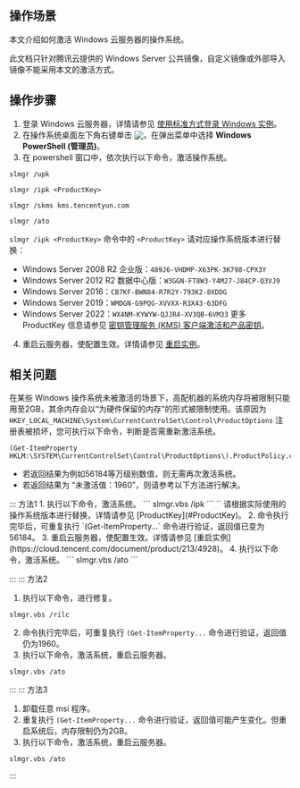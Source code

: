 ## 操作场景
本文介绍如何激活 Windows 云服务器的操作系统。



<dx-alert infotype="explain" title="">
此文档只针对腾讯云提供的 Windows Server 公共镜像，自定义镜像或外部导入镜像不能采用本文的激活方式。
</dx-alert>




## 操作步骤
1. 登录 Windows 云服务器，详情请参见 [使用标准方式登录 Windows 实例](https://cloud.tencent.com/document/product/213/57778)。
2. 在操作系统桌面左下角右键单击 <img src="https://qcloudimg.tencent-cloud.cn/raw/0cfefcbe7474bf6b532a589c53314d5b.png" style="margin:-3px 0px">，在弹出菜单中选择 **Windows PowerShell (管理员)**。
3. 在 powershell 窗口中，依次执行以下命令，激活操作系统。
```
slmgr /upk
```
```
slmgr /ipk <ProductKey>
```
```
slmgr /skms kms.tencentyun.com
```
```
slmgr /ato
```
[](id:ProductKey)`slmgr /ipk <ProductKey>` 命令中的 `<ProductKey>` 请对应操作系统版本进行替换：
   - Windows Server 2008 R2 企业版：`489J6-VHDMP-X63PK-3K798-CPX3Y`
   - Windows Server 2012 R2 数据中心版：`W3GGN-FT8W3-Y4M27-J84CP-Q3VJ9`
   - Windows Server 2016：`CB7KF-BWN84-R7R2Y-793K2-8XDDG`
   - Windows Server 2019：`WMDGN-G9PQG-XVVXX-R3X43-63DFG`
   - Windows Server 2022：`WX4NM-KYWYW-QJJR4-XV3QB-6VM33`
更多 ProductKey 信息请参见 [密钥管理服务 (KMS) 客户端激活和产品密钥](https://docs.microsoft.com/zh-cn/windows-server/get-started/kms-client-activation-keys)。
4. 重启云服务器，使配置生效。详情请参见 [重启实例](https://cloud.tencent.com/document/product/213/4928)。


## 相关问题
在某些 Windows 操作系统未被激活的场景下，高配机器的系统内存将被限制只能用至2GB，其余内存会以“为硬件保留的内存”的形式被限制使用。该原因为 `HKEY_LOCAL_MACHINE\System\CurrentControlSet\Control\ProductOptions` 注册表被损坏，您可执行以下命令，判断是否需重新激活系统。
```
(Get-ItemProperty HKLM:\SYSTEM\CurrentControlSet\Control\ProductOptions\).ProductPolicy.count
```
 - 若返回结果为例如56184等万级别数值，则无需再次激活系统。
 - 若返回结果为 “未激活值：1960”，则请参考以下方法进行解决。
<dx-tabs>
::: 方法1
1. 执行以下命令，激活系统。
```
slmgr.vbs /ipk <ProductKey>
```
<dx-alert infotype="explain" title="">
`<ProductKey>` 请根据实际使用的操作系统版本进行替换，详情请参见 [ProductKey](#ProductKey)。
</dx-alert>
2. 命令执行完毕后，可重复执行 `(Get-ItemProperty...` 命令进行验证，返回值已变为56184。
3. 重启云服务器，使配置生效。详情请参见 [重启实例](https://cloud.tencent.com/document/product/213/4928)。
4. 执行以下命令，激活系统。
```
slmgr.vbs /ato
```

:::
::: 方法2
1. 执行以下命令，进行修复。
```
slmgr.vbs /rilc 
```
2. 命令执行完毕后，可重复执行 `(Get-ItemProperty...` 命令进行验证，返回值仍为1960。
3. 执行以下命令，激活系统，重启云服务器。
```
slmgr.vbs /ato
```

:::
::: 方法3
1. 卸载任意 msi 程序。
2. 重复执行 `(Get-ItemProperty...` 命令进行验证，返回值可能产生变化。但重启系统后，内存限制仍为2GB。
2. 执行以下命令，激活系统，重启云服务器。
```
slmgr.vbs /ato
``` 
:::
</dx-tabs>

